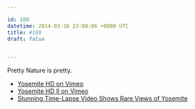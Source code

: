 ```yaml
---

id: 180
datetime: 2014-03-16 23:08:06 +0000 UTC
title: #180
draft: false


---
```


Pretty Nature is pretty. 

 
 * [Yosemite HD on Vimeo](http://vimeo.com/35396305)
 * [Yosemite HD II on Vimeo](http://vimeo.com/87701971)
 * [Stunning Time-Lapse Video Shows Rare Views of Yosemite](http://news.nationalgeographic.com/news/2014/03/140309-yosemite-national-park-time-lapse-video/)



